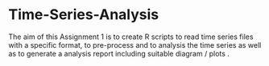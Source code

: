 # Time-Series-Analysis
 The aim of this Assignment 1 is to create R scripts to read time series  files with a specific format, to pre-process and to analysis the time series as well  as to generate a analysis report including suitable diagram / plots .
